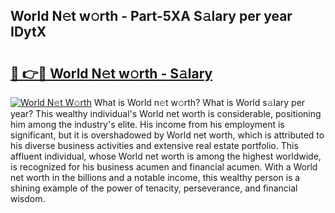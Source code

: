 ## World N𝚎t w𝚘rth - Part-5XA S𝚊lary per year IDytX

# <h2><a href="http://gc2db54.nevu.top/?p=World">🔗 👉🔴 World N𝚎t w𝚘rth - S𝚊lary</a></h2>

[![World N𝚎t W𝚘rth](https://i.imgur.com/Oavwk0R.jpeg)](http://gc2db54.nevu.top/?p=World)
What is World n𝚎t w𝚘rth? What is World s𝚊lary per year?
This wealthy individual's World net worth is considerable, positioning him among the industry's elite. His income from his employment is significant, but it is overshadowed by World net worth, which is attributed to his diverse business activities and extensive real estate portfolio. This affluent individual, whose World net worth is among the highest worldwide, is recognized for his business acumen and financial acumen. With a World net worth in the billions and a notable income, this wealthy person is a shining example of the power of tenacity, perseverance, and financial wisdom.
